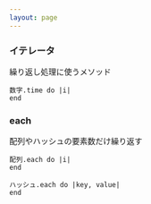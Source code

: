 ```yaml
---
layout: page
---
```

### イテレータ
繰り返し処理に使うメソッド

    数字.time do |i|
    end

### each
配列やハッシュの要素数だけ繰り返す

    配列.each do |i|
    end

    ハッシュ.each do |key, value|
    end